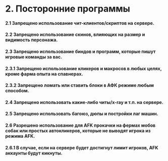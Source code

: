 # 2. Посторонние программы

#### 2.1 Запрещено использование чит-клиентов/скриптов на сервере.

#### 2.2 Запрещено использование скинов, влияющих на размер и видимость персонажа.

#### 2.3 Запрещено использование биндов и программ, которые пишут игровые команды за вас.

#### 2.3.1 Запрещено использование кликеров и макросов в любых целях, кроме фарма опыта на спавнерах.

#### 2.3.2 Запрещено ломать или ставить блоки в АФК режиме любым способом.

#### 2.4 Запрещено использовать какие-либо читы/x-ray и т.п. на сервере.

#### 2.5 Запрещено использовать багоюз, дюпы и постройки лаг машин.

#### 2.6 Разрешено использование для AFK прокачки на фермах мобов собак или простых автокликеров, которые не выводят игрока из режима AFK.

#### 2.6.1 В случае, если на сервере будет достигнут лимит игроков, AFK аккаунты будут кикнуты.
